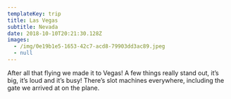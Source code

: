 ```yaml
---
templateKey: trip
title: Las Vegas
subtitle: Nevada
date: 2018-10-10T20:21:30.128Z
images:
  - /img/0e19b1e5-1653-42c7-acd8-79903dd3ac89.jpeg
  - null
---
```

After all that flying we made it to Vegas! A few things really stand out, it’s big, it’s loud and it’s busy! There’s slot machines everywhere, including the gate we arrived at on the plane.
